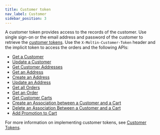 ```yaml
---
title: Customer token
nav_label: Customer
sidebar_position: 3
---
```


A customer token provides access to the records of the customer. Use single sign-on or the email address and password of the customer to retrieve the [customer tokens](/docs/customer-management/customer-management-api/customer-tokens).  Use the `X-Moltin-Customer-Token` header and the implicit token to access the orders and the following APIs:

- [Get a Customer](/docs/customer-management/customer-management-api/get-a-customer)
- [Update a Customer](/docs/customer-management/customer-management-api/update-a-customer)
- [Get Customer Addresses](/docs/api/addresses/get-v-2-customer-addresses)
- [Get an Address](/docs/api/addresses/get-v-2-customer-addressget-an-address)
- [Create an Address](/docs/api/addresses/post-v-2-customer-addresscreate-an-address)
- [Update an Address](/docs/api/addresses/put-v-2-customer-addressupdate-an-address)
- [Get all Orders](/docs/api/carts/get-customer-orders)
- [Get an Order](/docs/carts-orders/orders/orders-api/get-an-order)
- [Get Customer Carts](/docs/carts-orders/carts/customer-cart-associations/get-customer-carts)
- [Create an Association between a Customer and a Cart](/docs/carts-orders/carts/customer-cart-associations/create-an-association)
- [Delete an Association Between a Customer and a Cart](/docs/carts-orders/carts/customer-cart-associations/delete-an-association)
- [Add Promotion to Cart](/docs/carts-orders/carts/cart-items/add-promotion-to-cart)

For more information on implementing customer tokens, see [Customer Tokens](/docs/customer-management/customer-management-api/customer-tokens).

